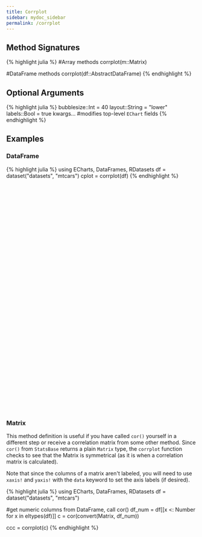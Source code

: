 ```yaml
---
title: Corrplot
sidebar: mydoc_sidebar
permalink: /corrplot
---
```


## Method Signatures
{% highlight julia %}
#Array methods
corrplot(m::Matrix)

#DataFrame methods
corrplot(df::AbstractDataFrame)
{% endhighlight %}

## Optional Arguments
{% highlight julia %}
bubblesize::Int = 40
layout::String = "lower"
labels::Bool = true
kwargs... #modifies top-level `EChart` fields
{% endhighlight %}

## Examples

### DataFrame
{% highlight julia %}
using ECharts, DataFrames, RDatasets
df = dataset("datasets", "mtcars")
cplot = corrplot(df)
{% endhighlight %}

<div id="cplot" style="height:600px;width:600px;"></div>
<script type="text/javascript">

    // Initialize after dom ready
    var myChart = echarts.init(document.getElementById("cplot"), JSON.parse(roma()));

    // Load data into the ECharts instance
    myChart.setOption(
{"xAxis":[{"splitNumber":5,"axisLabel":{"show":true,"interval":"auto","rotate":0,"inside":false,"formatter":"{value}","margin":8},"data":["MPG","Cyl","Disp","HP","DRat","WT","QSec","VS","AM","Gear","Carb"],"scale":false,"gridIndex":0,"minInterval":0,"zlevel":0,"triggerEvent":false,"z":0,"inverse":false,"nameLocation":"middle","nameGap":30,"silent":true,"type":"category"}],"visualMap":{"left":"right","max":1.0,"min":-1.0,"top":"middle","inRange":{"color":["rgb(178, 24, 43)","rgb(214, 96, 77)","rgb(244,165,130)","rgb(253,219,199)","rgb(247,247,247)","rgb(209,229,240)","rgb(146,197,222)","rgb( 67,147,195)","rgb( 33,102,172)"]},"calculable":true,"precision":2},"ec_charttype":"corrplot","series":[{"label":{"normal":{"textStyle":{"fontFamily":"sans-serif","fontStyle":"normal","color":"black","fontSize":14,"fontWeight":"bold"},"show":true,"position":"inside","formatter":function (params) {return params.data[2].toFixed(2);}}},"yAxisIndex":0,"symbolSize":function (data) {return 45 * Math.sqrt(Math.abs(data[2]))},"xAxisIndex":0,"smooth":false,"data":[[0.0,0.0,1.0],[0.0,1.0,-0.8521619594266129],[0.0,2.0,-0.8475513792624785],[0.0,3.0,-0.7761683718265862],[0.0,4.0,0.6811719078067491],[0.0,5.0,-0.8676593765172278],[0.0,6.0,0.41868403392177816],[0.0,7.0,0.6640389191275928],[0.0,8.0,0.5998324294546477],[0.0,9.0,0.4802847573388421],[0.0,10.0,-0.5509250739024587],[1.0,0.0,0.0],[1.0,1.0,1.0],[1.0,2.0,0.9020328721469989],[1.0,3.0,0.8324474527218194],[1.0,4.0,-0.6999381138287699],[1.0,5.0,0.7824957944632408],[1.0,6.0,-0.5912420737688685],[1.0,7.0,-0.8108117960830052],[1.0,8.0,-0.5226070469006754],[1.0,9.0,-0.49268659938947124],[1.0,10.0,0.5269882937496432],[2.0,0.0,0.0],[2.0,1.0,0.0],[2.0,2.0,1.0],[2.0,3.0,0.7909485863698066],[2.0,4.0,-0.7102139271692701],[2.0,5.0,0.8879799220581378],[2.0,6.0,-0.4336978808110138],[2.0,7.0,-0.7104158907906003],[2.0,8.0,-0.591227040063948],[2.0,9.0,-0.5555691985624827],[2.0,10.0,0.3949768648689692],[3.0,0.0,0.0],[3.0,1.0,0.0],[3.0,2.0,0.0],[3.0,3.0,1.0],[3.0,4.0,-0.4487591168729195],[3.0,5.0,0.6587478873447591],[3.0,6.0,-0.7082233888619531],[3.0,7.0,-0.7230967373524496],[3.0,8.0,-0.243204257185851],[3.0,9.0,-0.12570425822547415],[3.0,10.0,0.7498124715491101],[4.0,0.0,0.0],[4.0,1.0,0.0],[4.0,2.0,0.0],[4.0,3.0,0.0],[4.0,4.0,1.0],[4.0,5.0,-0.7124406466973717],[4.0,6.0,0.09120475965118302],[4.0,7.0,0.4402784649553493],[4.0,8.0,0.71271112722627],[4.0,9.0,0.6996101319346648],[4.0,10.0,-0.09078979886886729],[5.0,0.0,0.0],[5.0,1.0,0.0],[5.0,2.0,0.0],[5.0,3.0,0.0],[5.0,4.0,0.0],[5.0,5.0,1.0],[5.0,6.0,-0.17471587871340485],[5.0,7.0,-0.554915677663994],[5.0,8.0,-0.692495258839484],[5.0,9.0,-0.5832869965366478],[5.0,10.0,0.427605937735487],[6.0,0.0,0.0],[6.0,1.0,0.0],[6.0,2.0,0.0],[6.0,3.0,0.0],[6.0,4.0,0.0],[6.0,5.0,0.0],[6.0,6.0,1.0],[6.0,7.0,0.7445354435262542],[6.0,8.0,-0.2298608621848829],[6.0,9.0,-0.212682229720365],[6.0,10.0,-0.6562492283380588],[7.0,0.0,0.0],[7.0,1.0,0.0],[7.0,2.0,0.0],[7.0,3.0,0.0],[7.0,4.0,0.0],[7.0,5.0,0.0],[7.0,6.0,0.0],[7.0,7.0,1.0],[7.0,8.0,0.1683451245853586],[7.0,9.0,0.20602334873357925],[7.0,10.0,-0.5696071410068426],[8.0,0.0,0.0],[8.0,1.0,0.0],[8.0,2.0,0.0],[8.0,3.0,0.0],[8.0,4.0,0.0],[8.0,5.0,0.0],[8.0,6.0,0.0],[8.0,7.0,0.0],[8.0,8.0,1.0],[8.0,9.0,0.7940587602563435],[8.0,10.0,0.057534351070504114],[9.0,0.0,0.0],[9.0,1.0,0.0],[9.0,2.0,0.0],[9.0,3.0,0.0],[9.0,4.0,0.0],[9.0,5.0,0.0],[9.0,6.0,0.0],[9.0,7.0,0.0],[9.0,8.0,0.0],[9.0,9.0,1.0],[9.0,10.0,0.2740728363575223],[10.0,0.0,0.0],[10.0,1.0,0.0],[10.0,2.0,0.0],[10.0,3.0,0.0],[10.0,4.0,0.0],[10.0,5.0,0.0],[10.0,6.0,0.0],[10.0,7.0,0.0],[10.0,8.0,0.0],[10.0,9.0,0.0],[10.0,10.0,1.0]],"markLine":{"data":[],"lineStyle":{"normal":{},"emphasis":{}}},"type":"scatter"}],"theme":{"geo":{"label":{"normal":{"textStyle":{"color":"#000000"}},"emphasis":{"textStyle":{"color":"rgb(100,0,0)"}}},"itemStyle":{"normal":{"borderColor":"#444444","borderWidth":0.5,"areaColor":"#eeeeee"},"emphasis":{"borderColor":"#444444","borderWidth":1,"areaColor":"rgba(255,215,0,0.8)"}}},"parallel":{"itemStyle":{"normal":{"borderWidth":0,"borderColor":"#ccc"},"emphasis":{"borderWidth":0,"borderColor":"#ccc"}}},"markPoint":{"label":{"normal":{"textStyle":{"color":"#eeeeee"}},"emphasis":{"textStyle":{"color":"#eeeeee"}}}},"visualMap":{"color":["#e01f54","#e7dbc3"]},"funnel":{"itemStyle":{"normal":{"borderWidth":0,"borderColor":"#ccc"},"emphasis":{"borderWidth":0,"borderColor":"#ccc"}}},"bar":{"itemStyle":{"normal":{"barBorderColor":"#ccc","barBorderWidth":0},"emphasis":{"barBorderColor":"#ccc","barBorderWidth":0}}},"map":{"label":{"normal":{"textStyle":{"color":"#000000"}},"emphasis":{"textStyle":{"color":"rgb(100,0,0)"}}},"itemStyle":{"normal":{"borderColor":"#444444","borderWidth":0.5,"areaColor":"#eeeeee"},"emphasis":{"borderColor":"#444444","borderWidth":1,"areaColor":"rgba(255,215,0,0.8)"}}},"scatter":{"itemStyle":{"normal":{"borderWidth":0,"borderColor":"#ccc"},"emphasis":{"borderWidth":0,"borderColor":"#ccc"}}},"pie":{"itemStyle":{"normal":{"borderWidth":0,"borderColor":"#ccc"},"emphasis":{"borderWidth":0,"borderColor":"#ccc"}}},"graph":{"label":{"normal":{"textStyle":{"color":"#eeeeee"}}},"symbolSize":4,"itemStyle":{"normal":{"borderWidth":0,"borderColor":"#ccc"}},"smooth":false,"symbol":"emptyCircle","color":["#e01f54","#001852","#f5e8c8","#b8d2c7","#c6b38e","#a4d8c2","#f3d999","#d3758f","#dcc392","#2e4783","#82b6e9","#ff6347","#a092f1","#0a915d","#eaf889","#6699FF","#ff6666","#3cb371","#d5b158","#38b6b6"],"lineStyle":{"normal":{"color":"#aaaaaa","width":1}}},"backgroundColor":"rgba(0,0,0,0)","line":{"symbolSize":4,"itemStyle":{"normal":{"borderWidth":1}},"smooth":false,"symbol":"emptyCircle","lineStyle":{"normal":{"width":2}}},"candlestick":{"itemStyle":{"normal":{"borderColor0":"#b8d2c7","color":"#e01f54","borderColor":"#f5e8c8","borderWidth":1,"color0":"#001852"}}},"sankey":{"itemStyle":{"normal":{"borderWidth":0,"borderColor":"#ccc"},"emphasis":{"borderWidth":0,"borderColor":"#ccc"}}},"valueAxis":{"axisLine":{"show":true,"lineStyle":{"color":"#333"}},"axisLabel":{"textStyle":{"color":"#333"},"show":true},"splitLine":{"show":true,"lineStyle":{"color":["#ccc"]}},"splitArea":{"areaStyle":{"color":["rgba(250,250,250,0.3)","rgba(200,200,200,0.3)"]},"show":false},"axisTick":{"show":true,"lineStyle":{"color":"#333"}}},"toolbox":{"iconStyle":{"normal":{"borderColor":"#999999"},"emphasis":{"borderColor":"#666666"}}},"categoryAxis":{"axisLine":{"show":true,"lineStyle":{"color":"#333"}},"axisLabel":{"textStyle":{"color":"#333"},"show":true},"splitLine":{"show":false,"lineStyle":{"color":["#ccc"]}},"splitArea":{"areaStyle":{"color":["rgba(250,250,250,0.3)","rgba(200,200,200,0.3)"]},"show":false},"axisTick":{"show":true,"lineStyle":{"color":"#333"}}},"tooltip":{"axisPointer":{"crossStyle":{"color":"#cccccc","width":1},"lineStyle":{"color":"#cccccc","width":1}}},"timeline":{"label":{"normal":{"textStyle":{"color":"#293c55"}},"emphasis":{"textStyle":{"color":"#293c55"}}},"controlStyle":{"normal":{"color":"#293c55","borderColor":"#293c55","borderWidth":0.5},"emphasis":{"color":"#293c55","borderColor":"#293c55","borderWidth":0.5}},"checkpointStyle":{"color":"#e43c59","borderColor":"rgba(194,53,49,0.5)"},"itemStyle":{"normal":{"color":"#293c55","borderWidth":1},"emphasis":{"color":"#a9334c"}},"lineStyle":{"color":"#293c55","width":1}},"radar":{"symbolSize":4,"itemStyle":{"normal":{"borderWidth":1}},"smooth":false,"symbol":"emptyCircle","lineStyle":{"normal":{"width":2}}},"logAxis":{"axisLine":{"show":true,"lineStyle":{"color":"#333"}},"axisLabel":{"textStyle":{"color":"#333"},"show":true},"splitLine":{"show":true,"lineStyle":{"color":["#ccc"]}},"splitArea":{"areaStyle":{"color":["rgba(250,250,250,0.3)","rgba(200,200,200,0.3)"]},"show":false},"axisTick":{"show":true,"lineStyle":{"color":"#333"}}},"textStyle":{},"gauge":{"itemStyle":{"normal":{"borderWidth":0,"borderColor":"#ccc"},"emphasis":{"borderWidth":0,"borderColor":"#ccc"}}},"boxplot":{"itemStyle":{"normal":{"borderWidth":1},"emphasis":{"borderWidth":2}}},"color":["#e01f54","#001852","#f5e8c8","#b8d2c7","#c6b38e","#a4d8c2","#f3d999","#d3758f","#dcc392","#2e4783","#82b6e9","#ff6347","#a092f1","#0a915d","#eaf889","#6699FF","#ff6666","#3cb371","#d5b158","#38b6b6"],"title":{"textStyle":{"color":"#333333"},"subtextStyle":{"color":"#aaaaaa"}},"dataZoom":{"dataBackgroundColor":"rgba(47,69,84,0.3)","textStyle":{"color":"#333333"},"handleSize":"100%","handleColor":"#a7b7cc","fillerColor":"rgba(167,183,204,0.4)","backgroundColor":"rgba(47,69,84,0)"},"timeAxis":{"axisLine":{"show":true,"lineStyle":{"color":"#333"}},"axisLabel":{"textStyle":{"color":"#333"},"show":true},"splitLine":{"show":true,"lineStyle":{"color":["#ccc"]}},"splitArea":{"areaStyle":{"color":["rgba(250,250,250,0.3)","rgba(200,200,200,0.3)"]},"show":false},"axisTick":{"show":true,"lineStyle":{"color":"#333"}}},"legend":{"textStyle":{"color":"#333333"}}},"yAxis":[{"splitNumber":5,"axisLabel":{"show":true,"interval":"auto","rotate":0,"inside":false,"formatter":"{value}","margin":8},"data":["MPG","Cyl","Disp","HP","DRat","WT","QSec","VS","AM","Gear","Carb"],"scale":false,"gridIndex":0,"minInterval":0,"zlevel":0,"triggerEvent":false,"z":0,"inverse":true,"nameLocation":"middle","nameGap":30,"silent":true,"type":"category"}],"toolbox":{"feature":{},"orient":"vertical","itemSize":15,"height":"auto","zlevel":0,"z":2,"itemGap":20,"right":"auto","top":"center","width":"auto","show":false,"showTitle":true},"ec_width":650,"ec_height":650,"grid":[{"height":"auto","show":false,"width":"auto","backgroundColor":"transparent"}],"title":[{"left":"left","borderColor":"transparent","bottom":"auto","padding":5,"zlevel":0,"borderWidth":1,"target":"blank","z":2,"itemGap":5,"shadowOffsetY":0,"shadowOffsetX":0,"right":"auto","top":"auto","subtarget":"blank","show":true}]}
        );
</script>

### Matrix

This method definition is useful if you have called `cor()` yourself in a different step or receive a correlation matrix from some other method. Since `cor()` from `StatsBase` returns a plain `Matrix` type, the `corrplot` function checks to see that the Matrix is symmetrical (as it is when a correlation matrix is calculated).

Note that since the columns of a matrix aren't labeled, you will need to use `xaxis!` and `yaxis!` with the `data` keyword to set the axis labels (if desired).

{% highlight julia %}
using ECharts, DataFrames, RDatasets
df = dataset("datasets", "mtcars")

#get numeric columns from DataFrame, call cor()
df_num = df[[x <: Number for x in eltypes(df)]]
c = cor(convert(Matrix, df_num))

ccc = corrplot(c)
{% endhighlight %}

<div id="cplot2" style="height:600px;width:600px;"></div>
<script type="text/javascript">

    // Initialize after dom ready
    var myChart = echarts.init(document.getElementById("cplot2"), JSON.parse(roma()));

    // Load data into the ECharts instance
    myChart.setOption(
{"xAxis":[{"splitNumber":5,"axisLabel":{"show":true,"interval":"auto","rotate":0,"inside":false,"formatter":"{value}","margin":8},"data":[1,2,3,4,5,6,7,8,9,10,11],"scale":false,"gridIndex":0,"minInterval":0,"zlevel":0,"triggerEvent":false,"z":0,"inverse":false,"nameLocation":"middle","nameGap":30,"silent":true,"type":"category"}],"visualMap":{"left":"right","max":1.0,"min":-1.0,"top":"middle","inRange":{"color":["rgb(178, 24, 43)","rgb(214, 96, 77)","rgb(244,165,130)","rgb(253,219,199)","rgb(247,247,247)","rgb(209,229,240)","rgb(146,197,222)","rgb( 67,147,195)","rgb( 33,102,172)"]},"calculable":true,"precision":2},"ec_charttype":"corrplot","series":[{"label":{"normal":{"textStyle":{"fontFamily":"sans-serif","fontStyle":"normal","color":"black","fontSize":14,"fontWeight":"bold"},"show":true,"position":"inside","formatter":function (params) {return params.data[2].toFixed(2);}}},"yAxisIndex":0,"symbolSize":function (data) {return 45 * Math.sqrt(Math.abs(data[2]))},"xAxisIndex":0,"smooth":false,"data":[[0.0,0.0,1.0],[0.0,1.0,-0.8521619594266129],[0.0,2.0,-0.8475513792624785],[0.0,3.0,-0.7761683718265862],[0.0,4.0,0.6811719078067491],[0.0,5.0,-0.8676593765172278],[0.0,6.0,0.41868403392177816],[0.0,7.0,0.6640389191275928],[0.0,8.0,0.5998324294546477],[0.0,9.0,0.4802847573388421],[0.0,10.0,-0.5509250739024587],[1.0,0.0,0.0],[1.0,1.0,1.0],[1.0,2.0,0.9020328721469989],[1.0,3.0,0.8324474527218194],[1.0,4.0,-0.6999381138287699],[1.0,5.0,0.7824957944632408],[1.0,6.0,-0.5912420737688685],[1.0,7.0,-0.8108117960830052],[1.0,8.0,-0.5226070469006754],[1.0,9.0,-0.49268659938947124],[1.0,10.0,0.5269882937496432],[2.0,0.0,0.0],[2.0,1.0,0.0],[2.0,2.0,1.0],[2.0,3.0,0.7909485863698066],[2.0,4.0,-0.7102139271692701],[2.0,5.0,0.8879799220581378],[2.0,6.0,-0.4336978808110138],[2.0,7.0,-0.7104158907906003],[2.0,8.0,-0.591227040063948],[2.0,9.0,-0.5555691985624827],[2.0,10.0,0.3949768648689692],[3.0,0.0,0.0],[3.0,1.0,0.0],[3.0,2.0,0.0],[3.0,3.0,1.0],[3.0,4.0,-0.4487591168729195],[3.0,5.0,0.6587478873447591],[3.0,6.0,-0.7082233888619531],[3.0,7.0,-0.7230967373524496],[3.0,8.0,-0.243204257185851],[3.0,9.0,-0.12570425822547415],[3.0,10.0,0.7498124715491101],[4.0,0.0,0.0],[4.0,1.0,0.0],[4.0,2.0,0.0],[4.0,3.0,0.0],[4.0,4.0,1.0],[4.0,5.0,-0.7124406466973717],[4.0,6.0,0.09120475965118302],[4.0,7.0,0.4402784649553493],[4.0,8.0,0.71271112722627],[4.0,9.0,0.6996101319346648],[4.0,10.0,-0.09078979886886729],[5.0,0.0,0.0],[5.0,1.0,0.0],[5.0,2.0,0.0],[5.0,3.0,0.0],[5.0,4.0,0.0],[5.0,5.0,1.0],[5.0,6.0,-0.17471587871340485],[5.0,7.0,-0.554915677663994],[5.0,8.0,-0.692495258839484],[5.0,9.0,-0.5832869965366478],[5.0,10.0,0.427605937735487],[6.0,0.0,0.0],[6.0,1.0,0.0],[6.0,2.0,0.0],[6.0,3.0,0.0],[6.0,4.0,0.0],[6.0,5.0,0.0],[6.0,6.0,1.0],[6.0,7.0,0.7445354435262542],[6.0,8.0,-0.2298608621848829],[6.0,9.0,-0.212682229720365],[6.0,10.0,-0.6562492283380588],[7.0,0.0,0.0],[7.0,1.0,0.0],[7.0,2.0,0.0],[7.0,3.0,0.0],[7.0,4.0,0.0],[7.0,5.0,0.0],[7.0,6.0,0.0],[7.0,7.0,1.0],[7.0,8.0,0.1683451245853586],[7.0,9.0,0.20602334873357925],[7.0,10.0,-0.5696071410068426],[8.0,0.0,0.0],[8.0,1.0,0.0],[8.0,2.0,0.0],[8.0,3.0,0.0],[8.0,4.0,0.0],[8.0,5.0,0.0],[8.0,6.0,0.0],[8.0,7.0,0.0],[8.0,8.0,1.0],[8.0,9.0,0.7940587602563435],[8.0,10.0,0.057534351070504114],[9.0,0.0,0.0],[9.0,1.0,0.0],[9.0,2.0,0.0],[9.0,3.0,0.0],[9.0,4.0,0.0],[9.0,5.0,0.0],[9.0,6.0,0.0],[9.0,7.0,0.0],[9.0,8.0,0.0],[9.0,9.0,1.0],[9.0,10.0,0.2740728363575223],[10.0,0.0,0.0],[10.0,1.0,0.0],[10.0,2.0,0.0],[10.0,3.0,0.0],[10.0,4.0,0.0],[10.0,5.0,0.0],[10.0,6.0,0.0],[10.0,7.0,0.0],[10.0,8.0,0.0],[10.0,9.0,0.0],[10.0,10.0,1.0]],"markLine":{"data":[],"lineStyle":{"normal":{},"emphasis":{}}},"type":"scatter"}],"theme":{"geo":{"label":{"normal":{"textStyle":{"color":"#000000"}},"emphasis":{"textStyle":{"color":"rgb(100,0,0)"}}},"itemStyle":{"normal":{"borderColor":"#444444","borderWidth":0.5,"areaColor":"#eeeeee"},"emphasis":{"borderColor":"#444444","borderWidth":1,"areaColor":"rgba(255,215,0,0.8)"}}},"parallel":{"itemStyle":{"normal":{"borderWidth":0,"borderColor":"#ccc"},"emphasis":{"borderWidth":0,"borderColor":"#ccc"}}},"markPoint":{"label":{"normal":{"textStyle":{"color":"#eeeeee"}},"emphasis":{"textStyle":{"color":"#eeeeee"}}}},"visualMap":{"color":["#e01f54","#e7dbc3"]},"funnel":{"itemStyle":{"normal":{"borderWidth":0,"borderColor":"#ccc"},"emphasis":{"borderWidth":0,"borderColor":"#ccc"}}},"bar":{"itemStyle":{"normal":{"barBorderColor":"#ccc","barBorderWidth":0},"emphasis":{"barBorderColor":"#ccc","barBorderWidth":0}}},"map":{"label":{"normal":{"textStyle":{"color":"#000000"}},"emphasis":{"textStyle":{"color":"rgb(100,0,0)"}}},"itemStyle":{"normal":{"borderColor":"#444444","borderWidth":0.5,"areaColor":"#eeeeee"},"emphasis":{"borderColor":"#444444","borderWidth":1,"areaColor":"rgba(255,215,0,0.8)"}}},"scatter":{"itemStyle":{"normal":{"borderWidth":0,"borderColor":"#ccc"},"emphasis":{"borderWidth":0,"borderColor":"#ccc"}}},"pie":{"itemStyle":{"normal":{"borderWidth":0,"borderColor":"#ccc"},"emphasis":{"borderWidth":0,"borderColor":"#ccc"}}},"graph":{"label":{"normal":{"textStyle":{"color":"#eeeeee"}}},"symbolSize":4,"itemStyle":{"normal":{"borderWidth":0,"borderColor":"#ccc"}},"smooth":false,"symbol":"emptyCircle","color":["#e01f54","#001852","#f5e8c8","#b8d2c7","#c6b38e","#a4d8c2","#f3d999","#d3758f","#dcc392","#2e4783","#82b6e9","#ff6347","#a092f1","#0a915d","#eaf889","#6699FF","#ff6666","#3cb371","#d5b158","#38b6b6"],"lineStyle":{"normal":{"color":"#aaaaaa","width":1}}},"backgroundColor":"rgba(0,0,0,0)","line":{"symbolSize":4,"itemStyle":{"normal":{"borderWidth":1}},"smooth":false,"symbol":"emptyCircle","lineStyle":{"normal":{"width":2}}},"candlestick":{"itemStyle":{"normal":{"borderColor0":"#b8d2c7","color":"#e01f54","borderColor":"#f5e8c8","borderWidth":1,"color0":"#001852"}}},"sankey":{"itemStyle":{"normal":{"borderWidth":0,"borderColor":"#ccc"},"emphasis":{"borderWidth":0,"borderColor":"#ccc"}}},"valueAxis":{"axisLine":{"show":true,"lineStyle":{"color":"#333"}},"axisLabel":{"textStyle":{"color":"#333"},"show":true},"splitLine":{"show":true,"lineStyle":{"color":["#ccc"]}},"splitArea":{"areaStyle":{"color":["rgba(250,250,250,0.3)","rgba(200,200,200,0.3)"]},"show":false},"axisTick":{"show":true,"lineStyle":{"color":"#333"}}},"toolbox":{"iconStyle":{"normal":{"borderColor":"#999999"},"emphasis":{"borderColor":"#666666"}}},"categoryAxis":{"axisLine":{"show":true,"lineStyle":{"color":"#333"}},"axisLabel":{"textStyle":{"color":"#333"},"show":true},"splitLine":{"show":false,"lineStyle":{"color":["#ccc"]}},"splitArea":{"areaStyle":{"color":["rgba(250,250,250,0.3)","rgba(200,200,200,0.3)"]},"show":false},"axisTick":{"show":true,"lineStyle":{"color":"#333"}}},"tooltip":{"axisPointer":{"crossStyle":{"color":"#cccccc","width":1},"lineStyle":{"color":"#cccccc","width":1}}},"timeline":{"label":{"normal":{"textStyle":{"color":"#293c55"}},"emphasis":{"textStyle":{"color":"#293c55"}}},"controlStyle":{"normal":{"color":"#293c55","borderColor":"#293c55","borderWidth":0.5},"emphasis":{"color":"#293c55","borderColor":"#293c55","borderWidth":0.5}},"checkpointStyle":{"color":"#e43c59","borderColor":"rgba(194,53,49,0.5)"},"itemStyle":{"normal":{"color":"#293c55","borderWidth":1},"emphasis":{"color":"#a9334c"}},"lineStyle":{"color":"#293c55","width":1}},"radar":{"symbolSize":4,"itemStyle":{"normal":{"borderWidth":1}},"smooth":false,"symbol":"emptyCircle","lineStyle":{"normal":{"width":2}}},"logAxis":{"axisLine":{"show":true,"lineStyle":{"color":"#333"}},"axisLabel":{"textStyle":{"color":"#333"},"show":true},"splitLine":{"show":true,"lineStyle":{"color":["#ccc"]}},"splitArea":{"areaStyle":{"color":["rgba(250,250,250,0.3)","rgba(200,200,200,0.3)"]},"show":false},"axisTick":{"show":true,"lineStyle":{"color":"#333"}}},"textStyle":{},"gauge":{"itemStyle":{"normal":{"borderWidth":0,"borderColor":"#ccc"},"emphasis":{"borderWidth":0,"borderColor":"#ccc"}}},"boxplot":{"itemStyle":{"normal":{"borderWidth":1},"emphasis":{"borderWidth":2}}},"color":["#e01f54","#001852","#f5e8c8","#b8d2c7","#c6b38e","#a4d8c2","#f3d999","#d3758f","#dcc392","#2e4783","#82b6e9","#ff6347","#a092f1","#0a915d","#eaf889","#6699FF","#ff6666","#3cb371","#d5b158","#38b6b6"],"title":{"textStyle":{"color":"#333333"},"subtextStyle":{"color":"#aaaaaa"}},"dataZoom":{"dataBackgroundColor":"rgba(47,69,84,0.3)","textStyle":{"color":"#333333"},"handleSize":"100%","handleColor":"#a7b7cc","fillerColor":"rgba(167,183,204,0.4)","backgroundColor":"rgba(47,69,84,0)"},"timeAxis":{"axisLine":{"show":true,"lineStyle":{"color":"#333"}},"axisLabel":{"textStyle":{"color":"#333"},"show":true},"splitLine":{"show":true,"lineStyle":{"color":["#ccc"]}},"splitArea":{"areaStyle":{"color":["rgba(250,250,250,0.3)","rgba(200,200,200,0.3)"]},"show":false},"axisTick":{"show":true,"lineStyle":{"color":"#333"}}},"legend":{"textStyle":{"color":"#333333"}}},"yAxis":[{"splitNumber":5,"axisLabel":{"show":true,"interval":"auto","rotate":0,"inside":false,"formatter":"{value}","margin":8},"data":[1,2,3,4,5,6,7,8,9,10,11],"scale":false,"gridIndex":0,"minInterval":0,"zlevel":0,"triggerEvent":false,"z":0,"inverse":true,"nameLocation":"middle","nameGap":30,"silent":true,"type":"category"}],"toolbox":{"feature":{},"orient":"vertical","itemSize":15,"height":"auto","zlevel":0,"z":2,"itemGap":20,"right":"auto","top":"center","width":"auto","show":false,"showTitle":true},"ec_width":650,"ec_height":650,"grid":[{"height":"auto","show":false,"width":"auto","backgroundColor":"transparent"}],"title":[{"left":"left","borderColor":"transparent","bottom":"auto","padding":5,"zlevel":0,"borderWidth":1,"target":"blank","z":2,"itemGap":5,"shadowOffsetY":0,"shadowOffsetX":0,"right":"auto","top":"auto","subtarget":"blank","show":true}]}
        );
</script>
